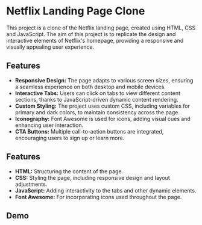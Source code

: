 # Netflix Landing Page Clone

This project is a clone of the Netflix landing page, created using HTML, CSS and JavaScript. The aim of this project is to replicate the design and interactive elements of Netflix's homepage, providing a responsive and visually appealing user experience.  

## Features 

- **Responsive Design:** The page adapts to various screen sizes, ensuring a seamless experience on both desktop and mobile devices.
- **Interactive Tabs:** Users can click on tabs to view different content sections, thanks to JavaScript-driven dynamic content rendering.
- **Custom Styling:** The project uses custom CSS, including variables for primary and dark colors, to maintain consistency across the page.
- **Iconography:** Font Awesome is used for icons, adding visual cues and enhancing user interaction.
- **CTA Buttons:** Multiple call-to-action buttons are integrated, encouraging users to sign up or learn more.

## Features 

- **HTML:** Structuring the content of the page.
- **CSS:** Styling the page, including responsive design and layout adjustments.
- **JavaScript:** Adding interactivity to the tabs and other dynamic elements.
- **Font Awesome:** For incorporating icons used throughout the page.

## Demo

